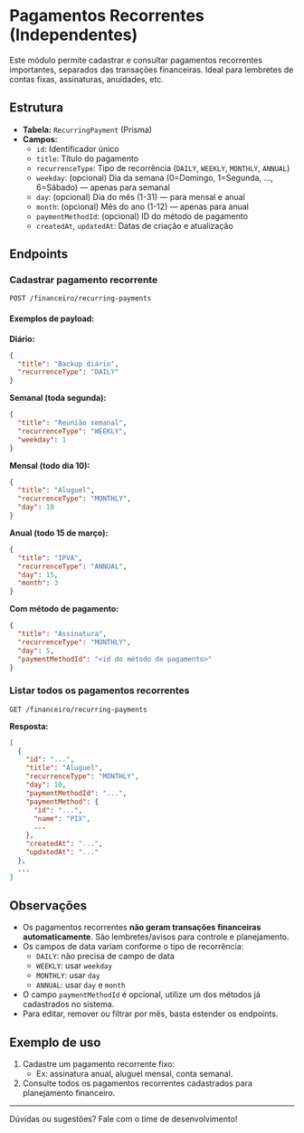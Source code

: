 # Pagamentos Recorrentes (Independentes)

Este módulo permite cadastrar e consultar pagamentos recorrentes importantes, separados das transações financeiras. Ideal para lembretes de contas fixas, assinaturas, anuidades, etc.

## Estrutura
- **Tabela:** `RecurringPayment` (Prisma)
- **Campos:**
  - `id`: Identificador único
  - `title`: Título do pagamento
  - `recurrenceType`: Tipo de recorrência (`DAILY`, `WEEKLY`, `MONTHLY`, `ANNUAL`)
  - `weekday`: (opcional) Dia da semana (0=Domingo, 1=Segunda, ..., 6=Sábado) — apenas para semanal
  - `day`: (opcional) Dia do mês (1-31) — para mensal e anual
  - `month`: (opcional) Mês do ano (1-12) — apenas para anual
  - `paymentMethodId`: (opcional) ID do método de pagamento
  - `createdAt`, `updatedAt`: Datas de criação e atualização

## Endpoints

### Cadastrar pagamento recorrente
`POST /financeiro/recurring-payments`

#### Exemplos de payload:

**Diário:**
```json
{
  "title": "Backup diário",
  "recurrenceType": "DAILY"
}
```

**Semanal (toda segunda):**
```json
{
  "title": "Reunião semanal",
  "recurrenceType": "WEEKLY",
  "weekday": 1
}
```

**Mensal (todo dia 10):**
```json
{
  "title": "Aluguel",
  "recurrenceType": "MONTHLY",
  "day": 10
}
```

**Anual (todo 15 de março):**
```json
{
  "title": "IPVA",
  "recurrenceType": "ANNUAL",
  "day": 15,
  "month": 3
}
```

**Com método de pagamento:**
```json
{
  "title": "Assinatura",
  "recurrenceType": "MONTHLY",
  "day": 5,
  "paymentMethodId": "<id do método de pagamento>"
}
```

### Listar todos os pagamentos recorrentes
`GET /financeiro/recurring-payments`

**Resposta:**
```json
[
  {
    "id": "...",
    "title": "Aluguel",
    "recurrenceType": "MONTHLY",
    "day": 10,
    "paymentMethodId": "...",
    "paymentMethod": {
      "id": "...",
      "name": "PIX",
      ...
    },
    "createdAt": "...",
    "updatedAt": "..."
  },
  ...
]
```

## Observações
- Os pagamentos recorrentes **não geram transações financeiras automaticamente**. São lembretes/avisos para controle e planejamento.
- Os campos de data variam conforme o tipo de recorrência:
  - `DAILY`: não precisa de campo de data
  - `WEEKLY`: usar `weekday`
  - `MONTHLY`: usar `day`
  - `ANNUAL`: usar `day` e `month`
- O campo `paymentMethodId` é opcional, utilize um dos métodos já cadastrados no sistema.
- Para editar, remover ou filtrar por mês, basta estender os endpoints.

## Exemplo de uso
1. Cadastre um pagamento recorrente fixo:
   - Ex: assinatura anual, aluguel mensal, conta semanal.
2. Consulte todos os pagamentos recorrentes cadastrados para planejamento financeiro.

---
Dúvidas ou sugestões? Fale com o time de desenvolvimento! 